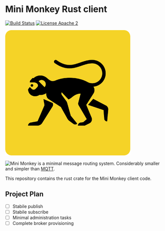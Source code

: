 Mini Monkey Rust client
=======================

[![Build Status](https://travis-ci.org/mini-monkey/minimonkeyrs.svg?branch=master)](https://travis-ci.org/mini-monkey/minimonkeyrs)
[![License Apache 2](https://img.shields.io/badge/License-Apache2-blue.svg)](https://www.apache.org/licenses/LICENSE-2.0)

![Logo](doc/minimonkey_small.png)

![Mini Monkey](https://github.com/mini-monkey/mini-monkey) is a minimal message routing system.
Considerably smaller and simpler than [MQTT](https://en.wikipedia.org/wiki/MQTT).

This repository contains the rust crate for the Mini Monkey client code.

Project Plan
------------

- [ ] Stabile publish
- [ ] Stabile subscribe
- [ ] Minimal administration tasks
- [ ] Complete broker provisioning
